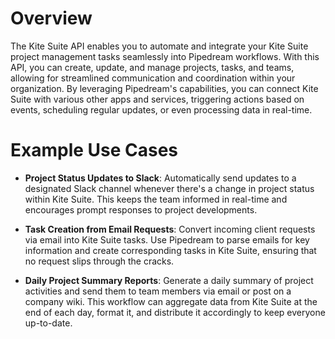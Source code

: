 # Overview

The Kite Suite API enables you to automate and integrate your Kite Suite project management tasks seamlessly into Pipedream workflows. With this API, you can create, update, and manage projects, tasks, and teams, allowing for streamlined communication and coordination within your organization. By leveraging Pipedream's capabilities, you can connect Kite Suite with various other apps and services, triggering actions based on events, scheduling regular updates, or even processing data in real-time.

# Example Use Cases

- **Project Status Updates to Slack**: Automatically send updates to a designated Slack channel whenever there's a change in project status within Kite Suite. This keeps the team informed in real-time and encourages prompt responses to project developments.

- **Task Creation from Email Requests**: Convert incoming client requests via email into Kite Suite tasks. Use Pipedream to parse emails for key information and create corresponding tasks in Kite Suite, ensuring that no request slips through the cracks.

- **Daily Project Summary Reports**: Generate a daily summary of project activities and send them to team members via email or post on a company wiki. This workflow can aggregate data from Kite Suite at the end of each day, format it, and distribute it accordingly to keep everyone up-to-date.
